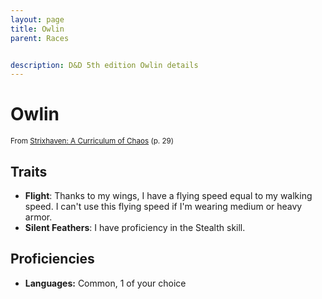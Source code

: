 ```yaml
---
layout: page
title: Owlin
parent: Races


description: D&D 5th edition Owlin details
---
```


# Owlin

<small>From <a target="_blank" href="https://dnd.wizards.com/products/strixhaven-curriculum-chaos">Strixhaven: A Curriculum of Chaos</a> (p. 29)</small>


## Traits

- **Flight**: Thanks to my wings, I have a flying speed equal to my walking speed. I can't use this flying speed if I'm wearing medium or heavy armor.
- **Silent Feathers**: I have proficiency in the Stealth skill.

## Proficiencies

- **Languages:** Common, 1 of your choice
